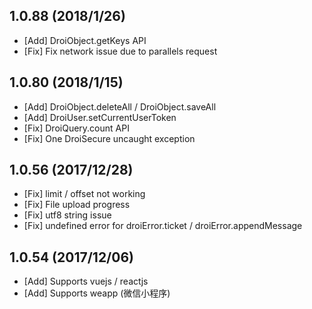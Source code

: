 ## 1.0.88 (2018/1/26)

* [Add] DroiObject.getKeys API
* [Fix] Fix network issue due to parallels request

## 1.0.80 (2018/1/15)

* [Add] DroiObject.deleteAll / DroiObject.saveAll
* [Add] DroiUser.setCurrentUserToken
* [Fix] DroiQuery.count API
* [Fix] One DroiSecure uncaught exception

## 1.0.56 (2017/12/28)

* [Fix] limit / offset not working
* [Fix] File upload progress 
* [Fix] utf8 string issue
* [Fix] undefined error for droiError.ticket / droiError.appendMessage

## 1.0.54 (2017/12/06)

* [Add] Supports vuejs / reactjs
* [Add] Supports weapp (微信小程序)
